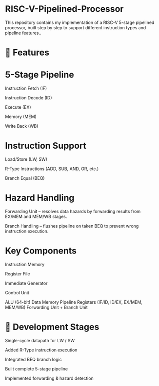 # RISC-V-Pipelined-Processor
This repository contains my implementation of a RISC-V 5-stage pipelined processor, built step by step to support different instruction types and pipeline features..

# 📌 Features

# 5-Stage Pipeline

Instruction Fetch (IF)

Instruction Decode (ID)

Execute (EX)

Memory (MEM)

Write Back (WB)

# Instruction Support
Load/Store (LW, SW)

R-Type Instructions (ADD, SUB, AND, OR, etc.)

Branch Equal (BEQ)

# Hazard Handling
Forwarding Unit – resolves data hazards by forwarding results from EX/MEM and MEM/WB stages.

Branch Handling – flushes pipeline on taken BEQ to prevent wrong instruction execution.

# Key Components
Instruction Memory

Register File

Immediate Generator

Control Unit

ALU (64-bit)
Data Memory
Pipeline Registers (IF/ID, ID/EX, EX/MEM, MEM/WB)
Forwarding Unit + Branch Unit

# 📖 Development Stages

Single-cycle datapath for LW / SW

Added R-Type instruction execution

Integrated BEQ branch logic

Built complete 5-stage pipeline

Implemented forwarding & hazard detection
 

